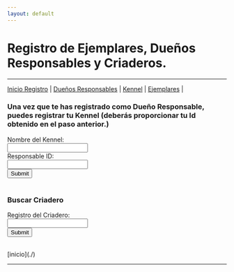 ```yaml
---
layout: default
---
```

# Registro de Ejemplares, Dueños Responsables y Criaderos.
***
[Inicio Registro](./p_registra.md) | [Dueños Responsables](./p_r_duenos.md) | [Kennel](./p_r_kennel.md) | [Ejemplares](./p_r_ejemplares.md) |

### Una vez que te has registrado como Dueño Responsable, puedes registrar tu Kennel (deberás proporcionar tu Id obtenido en el paso anterior.)
<form action="http://152.70.122.144/amexpl/ins_kennel.php" method="post" target="_blank">
Nombre del Kennel:<br><input type="text" name="criadero"><br>
Responsable ID:<br><input type="text" name="responsable"><br>
<input type="submit"><br><br>
</form>

### Buscar Criadero
<form action="http://152.70.122.144/amexpl/bus_kennel.php" method="post" target="_blank">
Registro del Criadero:<br><input type="text" name="criadero"><br>
<input type="submit"><br><br>
</form>
[inicio](./)

***
